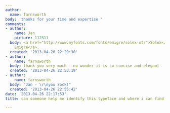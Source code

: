 ```yaml
---
author:
  name: farnsworth
body: 'thanks for your time and expertise '
comments:
- author:
    name: Jan
    picture: 112311
  body: <a href="http://www.myfonts.com/fonts/emigre/solex-ot/">Solex</a> <a href="http://www.emigre.com/EF.php?fid=121">from
    Emigre</a>.
  created: '2013-04-26 22:29:30'
- author:
    name: farnsworth
  body: thank you very much - no wonder it is so concise and elegant
  created: '2013-04-26 22:53:19'
- author:
    name: farnsworth
  body: "Jan - \r\nyou rock!"
  created: '2013-04-26 22:55:42'
date: '2013-04-26 22:17:53'
title: can someone help me identify this typeface and where i can find it

---
```

